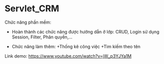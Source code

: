# Servlet_CRM
Chức năng phần mềm:
- Hoàn thành các chức năng được hướng dẫn ở lớp: CRUD, Login sử dụng Session, Filter, Phân quyền,...

- Chức năng làm thêm:
+Thống kê công việc
+Tìm kiếm theo tên

Link demo: https://www.youtube.com/watch?v=jW_p3YJYa1M
